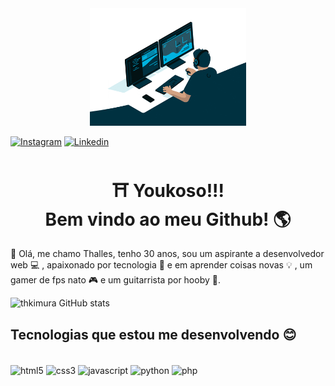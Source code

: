 <div align = center>
<img src = "figure1.gif" width = "250px">
</div>


[![Instagram](https://img.shields.io/badge/Instagram-E4405F?style=for-the-badge&logo=instagram&logoColor=white)](https://www.instagram.com/thalleskimura/)
[![Linkedin](https://img.shields.io/badge/LinkedIn-0077B5?style=for-the-badge&logo=linkedin&logoColor=white)](https://www.linkedin.com/in/thalles-kimura-4a2652218/)

<h1 align = center> ⛩ Youkoso!!! <br>Bem vindo ao meu Github! 🌎  </h1>

<p>👋 Olá, me chamo Thalles, tenho 30 anos, sou um aspirante a desenvolvedor web 💻 , apaixonado por tecnologia 🤖 e em aprender coisas novas 💡 , um gamer de fps nato 🎮 e um guitarrista por hooby 🎸.<br></p>

![thkimura GitHub stats](https://github-readme-stats.vercel.app/api?username=thkimura&show_icons=true&theme=tokyonight)

## Tecnologias que estou me desenvolvendo 😊 

<div style = "display: inline_block"><br/>
  <img align = center alt="html5" src= "https://img.shields.io/badge/HTML5-E34F26?style=for-the-badge&logo=html5&logoColor=white">
  <img align = center alt="css3" src= "https://img.shields.io/badge/CSS3-1572B6?style=for-the-badge&logo=css3&logoColor=white">
  <img align = center alt="javascript" src= "https://img.shields.io/badge/JavaScript-F7DF1E?style=for-the-badge&logo=javascript&logoColor=black">
  <img align = center alt="python" src= "https://img.shields.io/badge/Python-14354C?style=for-the-badge&logo=python&logoColor=white">
  <img align = center alt="php" src= "https://img.shields.io/badge/PHP-777BB4?style=for-the-badge&logo=php&logoColor=white">
  
</div>
 
